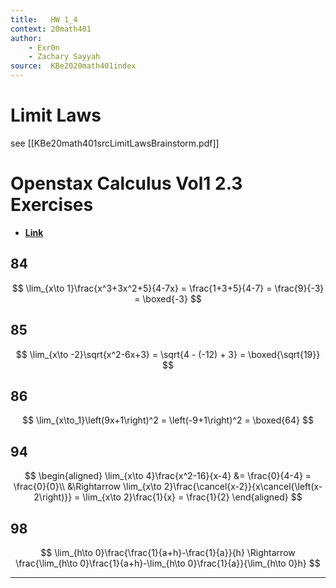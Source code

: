 ```yaml
---
title:   HW 1_4
context: 20math401
author:  
	- Exr0n
	- Zachary Sayyah
source:  KBe2020math401index
---
```


# Limit Laws
see [[KBe20math401srcLimitLawsBrainstorm.pdf]]

# Openstax Calculus Vol1 2.3 Exercises
- [**Link**](https://openstax.org/books/calculus-volume-1/pages/2-3-the-limit-laws)
## 84
$$
\lim_{x\to 1}\frac{x^3+3x^2+5}{4-7x} = \frac{1+3+5}{4-7} = \frac{9}{-3} = \boxed{-3}
$$
## 85
$$
\lim_{x\to -2}\sqrt{x^2-6x+3} = \sqrt{4 - (-12) + 3} = \boxed{\sqrt{19}}
$$
## 86
$$
\lim_{x\to_1}\left(9x+1\right)^2 = \left(-9+1\right)^2 = \boxed{64}
$$
## 94
$$
\begin{aligned}
\lim_{x\to 4}\frac{x^2-16}{x-4} &= \frac{0}{4-4} = \frac{0}{0}\\
&\Rightarrow \lim_{x\to 2}\frac{\cancel{x-2}}{x\cancel{\left(x-2\right)}} = \lim_{x\to 2}\frac{1}{x} = \frac{1}{2}
\end{aligned}
$$
## 98
$$
\lim_{h\to 0}\frac{\frac{1}{a+h}-\frac{1}{a}}{h} \Rightarrow \frac{\lim_{h\to 0}\frac{1}{a+h}-\lim_{h\to 0}\frac{1}{a}}{\lim_{h\to 0}h}
$$

---
